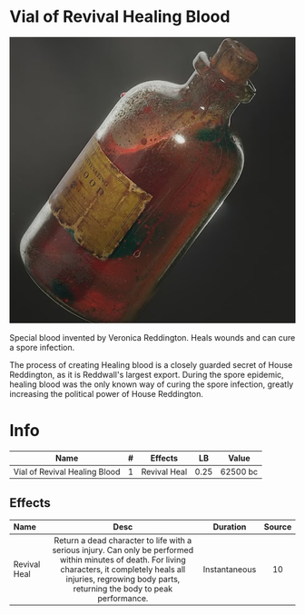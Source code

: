 # Vial of Revival Healing Blood

![Copyright](./../VialOfMinorHealingBlood/VialOfHealingBlood.png)



Special blood invented by Veronica Reddington. Heals wounds and can cure a spore infection.

The process of creating Healing blood is a closely guarded secret of House Reddington, as it is Reddwall's largest export. During the spore epidemic, healing blood was the only known way of curing the spore infection, greatly increasing the political power of House Reddington.

# Info

|             Name             | # |    Effects    |  LB  |  Value  |
| :---------------------------: | :-: | :----------: | :--: | :------: |
| Vial of Revival Healing Blood | 1 | Revival Heal | 0.25 | 62500 bc |

## Effects

| Name         |                                                                                                            Desc                                                                                                            |   Duration   | Source |
| :----------- | :--------------------------------------------------------------------------------------------------------------------------------------------------------------------------------------------------------------------------: | :-----------: | :-----------: |
| Revival Heal | Return a dead character to life with a serious injury. Can only be performed within minutes of death. For living characters, it completely heals all injuries, regrowing body parts, returning the body to peak performance. | Instantaneous |      10      |
